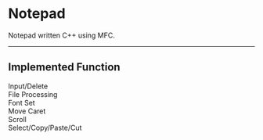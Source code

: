 # Notepad
Notepad written C++ using MFC.

* * *
## Implemented Function     
Input/Delete   
File Processing   
Font Set   
Move Caret   
Scroll   
Select/Copy/Paste/Cut 
